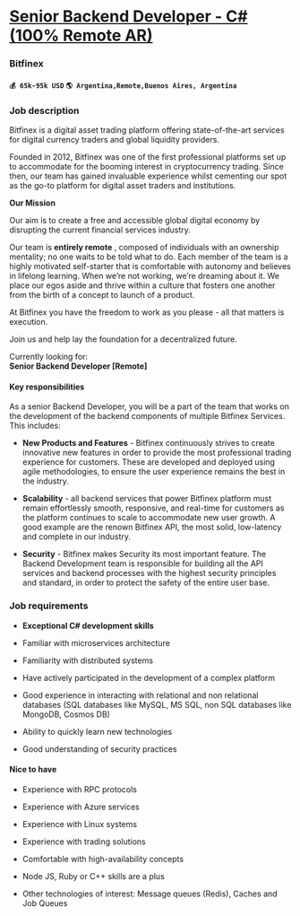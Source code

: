 # [Senior Backend Developer - C# (100% Remote AR)](https://www.remotewlb.com/apply/senior-backend-developer-c-100-remote-ar-32394)  
### Bitfinex  
#### `💰 65k-95k USD` `🌎 Argentina,Remote,Buenos Aires, Argentina`  

### Job description

Bitfinex is a digital asset trading platform offering state-of-the-art services for digital currency traders and global liquidity providers.

Founded in 2012, Bitfinex was one of the first professional platforms set up to accommodate for the booming interest in cryptocurrency trading. Since then, our team has gained invaluable experience whilst cementing our spot as the go-to platform for digital asset traders and institutions.

  

 **Our Mission**

Our aim is to create a free and accessible global digital economy by disrupting the current financial services industry.

Our team is **entirely remote** , composed of individuals with an ownership mentality; no one waits to be told what to do. Each member of the team is a highly motivated self-starter that is comfortable with autonomy and believes in lifelong learning. When we’re not working, we’re dreaming about it. We place our egos aside and thrive within a culture that fosters one another from the birth of a concept to launch of a product.

At Bitfinex you have the freedom to work as you please - all that matters is execution.

Join us and help lay the foundation for a decentralized future.

  

Currently looking for:  
 **Senior Backend Developer [Remote]**  
  

####  **Key responsibilities**

As a senior Backend Developer, you will be a part of the team that works on the development of the backend components of multiple Bitfinex Services. This includes:

  *  **New Products and Features** \- Bitfinex continuously strives to create innovative new features in order to provide the most professional trading experience for customers. These are developed and deployed using agile methodologies, to ensure the user experience remains the best in the industry.

  *  **Scalability** \- all backend services that power Bitfinex platform must remain effortlessly smooth, responsive, and real-time for customers as the platform continues to scale to accommodate new user growth. A good example are the renown Bitfinex API, the most solid, low-latency and complete in our industry.

  *  **Security** \- Bitfinex makes Security its most important feature. The Backend Development team is responsible for building all the API services and backend processes with the highest security principles and standard, in order to protect the safety of the entire user base.

### Job requirements

  *  **Exceptional C# development skills**

  * Familiar with microservices architecture

  * Familiarity with distributed systems

  * Have actively participated in the development of a complex platform

  * Good experience in interacting with relational and non relational databases (SQL databases like MySQL, MS SQL, non SQL databases like MongoDB, Cosmos DB)

  * Ability to quickly learn new technologies

  * Good understanding of security practices

####  **Nice to have**

  * Experience with RPC protocols

  * Experience with Azure services

  * Experience with Linux systems

  * Experience with trading solutions

  * Comfortable with high-availability concepts

  * Node JS, Ruby or C++ skills are a plus

  * Other technologies of interest: Message queues (Redis), Caches and Job Queues

